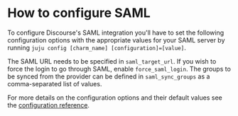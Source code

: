 # How to configure SAML

To configure Discourse's SAML integration you'll have to set the following configuration options with the appropriate values for your SAML server by running `juju config [charm_name] [configuration]=[value]`.

The SAML URL needs to be specified in `saml_target_url`. If you wish to force the login to go through SAML, enable `force_saml_login`.
The groups to be synced from the provider can be defined in `saml_sync_groups` as a comma-separated list of values.

For more details on the configuration options and their default values see the [configuration reference](https://charmhub.io/discourse-k8s/configure).
